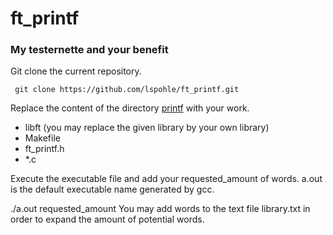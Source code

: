 # ft_printf

### My testernette and your benefit

Git clone the current repository.

     git clone https://github.com/lspohle/ft_printf.git
Replace the content of the directory [printf](https://github.com/lspohle/ft_printf/tree/main/printf) with your work.
  * libft (you may replace the given library by your own library)
  * Makefile
  * ft_printf.h
  * *.c

Execute the executable file and add your requested_amount of words. a.out is the default executable name generated by gcc.

 ./a.out requested_amount
You may add words to the text file library.txt in order to expand the amount of potential words.
